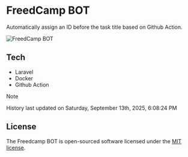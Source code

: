# FreedCamp BOT

Automatically assign an ID before the task title based on Github Action.

![FreedCamp BOT](https://repository-images.githubusercontent.com/737932867/7d34798b-2680-471c-b089-a78a718d3d6a)

## Tech

- Laravel
- Docker
- Github Action

> [!NOTE]  
> History last updated on Saturday, September 13th, 2025, 6:08:24 PM

## License

The Freedcamp BOT is open-sourced software licensed under the [MIT license](https://opensource.org/licenses/MIT).
